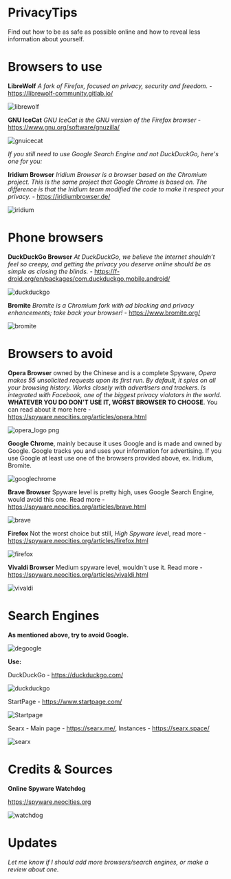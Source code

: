 # PrivacyTips

Find out how to be as safe as possible online and how to reveal less information about yourself.

# Browsers to use

**LibreWolf** *A fork of Firefox, focused on privacy, security and freedom.* - https://librewolf-community.gitlab.io/

![librewolf](https://user-images.githubusercontent.com/84932430/132009007-aa625be3-6412-4c5f-9309-ba539acce022.png)

**GNU IceCat** *GNU IceCat is the GNU version of the Firefox browser* - https://www.gnu.org/software/gnuzilla/

![gnuicecat](https://user-images.githubusercontent.com/84932430/132009135-3690d03a-298d-487c-bfd7-8dbb33cab58c.png)

*If you still need to use Google Search Engine and not DuckDuckGo, here's one for you:*

**Iridium Browser** *Iridium Browser is a browser based on the Chromium project. This is the same project that Google Chrome is based on. The difference is that the Iridium team modified the code to make it respect your privacy.* - https://iridiumbrowser.de/

![iridium](https://user-images.githubusercontent.com/84932430/132009297-d7719ad9-188d-4dbe-af77-e75f6b37b69d.jpg)

# Phone browsers

**DuckDuckGo Browser** *At DuckDuckGo, we believe the Internet shouldn’t feel so creepy, and getting the privacy you deserve online should be as simple as closing the blinds.* - https://f-droid.org/en/packages/com.duckduckgo.mobile.android/

![duckduckgo](https://user-images.githubusercontent.com/84932430/132009430-7a5645fe-185d-4bb8-b9da-761d981f564a.jpg)

**Bromite** *Bromite is a Chromium fork with ad blocking and privacy enhancements; take back your browser!* - https://www.bromite.org/

![bromite](https://user-images.githubusercontent.com/84932430/132009652-24379260-0336-4936-9619-f3db1432f5e2.png)

# Browsers to avoid

**Opera Browser** owned by the Chinese and is a complete Spyware, *Opera makes 55 unsolicited requests upon its first run. By default, it spies on all your browsing history. Works closely with advertisers and trackers. Is integrated with Facebook, one of the biggest privacy violators in the world.* **WHATEVER YOU DO DON'T USE IT, WORST BROWSER TO CHOOSE**. You can read about it more here - https://spyware.neocities.org/articles/opera.html

![opera_logo png](https://user-images.githubusercontent.com/84932430/132010848-4264d9ba-bd27-4edd-9682-298fe6d14dcf.png)

**Google Chrome**, mainly because it uses Google and is made and owned by Google. Google tracks you and uses your information for advertising. If you use Google at least use one of the browsers provided above, ex. Iridium, Bromite.

![googlechrome](https://user-images.githubusercontent.com/84932430/132010126-cf2a1d6e-ca89-42b5-ac29-dddfff55daf8.png)

**Brave Browser** Spyware level is pretty high, uses Google Search Engine, would avoid this one. Read more - https://spyware.neocities.org/articles/brave.html

![brave](https://user-images.githubusercontent.com/84932430/132010141-edb69a1e-c80c-46ec-aa4d-67af0c327968.jpg)

**Firefox** Not the worst choice but still, *High Spyware level*, read more - https://spyware.neocities.org/articles/firefox.html

![firefox](https://user-images.githubusercontent.com/84932430/132010156-aae4c7fd-84c4-41ca-a7f5-8bf674cbe2ca.jpg)

**Vivaldi Browser** Medium spyware level, wouldn't use it. Read more - https://spyware.neocities.org/articles/vivaldi.html

![vivaldi](https://user-images.githubusercontent.com/84932430/132010190-e0c6eaf6-5ac9-4ea8-aec0-49c99589f4da.jpg)

# Search Engines

**As mentioned above, try to avoid Google.**

![degoogle](https://user-images.githubusercontent.com/84932430/132010270-99c0ad0a-6bb6-4247-8ee5-b2a2122d813e.jpg)

**Use:**

DuckDuckGo - https://duckduckgo.com/

![duckduckgo](https://user-images.githubusercontent.com/84932430/132010305-b4b30735-c6ad-4aca-b4e5-051cf8871bfc.jpg)

StartPage - https://www.startpage.com/

![Startpage](https://user-images.githubusercontent.com/84932430/132010504-f066b360-6867-4cdd-9e5e-caf47ed6503e.png)

Searx - Main page - https://searx.me/, Instances - https://searx.space/ 

![searx](https://user-images.githubusercontent.com/84932430/132010517-902f4eeb-713f-4742-a915-aaac1dedf369.png)

# Credits & Sources

**Online Spyware Watchdog**

https://spyware.neocities.org

![watchdog](https://user-images.githubusercontent.com/84932430/132010649-8f44749b-c30e-487b-bd3f-39200853cce5.png)

# Updates

*Let me know if I should add more browsers/search engines, or make a review about one.*
